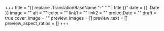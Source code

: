 +++
title = "{{ replace .TranslationBaseName "-" " " | title }}"
date = {{ .Date }}
image = ""
alt = ""
color = ""
link1 = ""
link2 = ""
projectDate = ""
draft = true
cover_image = ""
preview_images = []
preview_text = []
preview_aspect_ratios = []
+++
